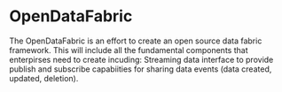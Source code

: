# OpenDataFabric

The OpenDataFabric is an effort to create an open source data fabric framework.  This will include all the fundamental components that enterpirses need to create incuding: Streaming data interface to provide publish and subscribe capabiities for sharing data events (data created, updated, deletion).
